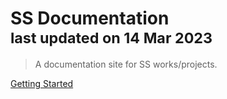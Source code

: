 # SS Documentation <br><small style="bottom:-30px;">last updated on 14 Mar 2023</small>

> A documentation site for SS works/projects.

[Getting Started](#ss-documentation)
